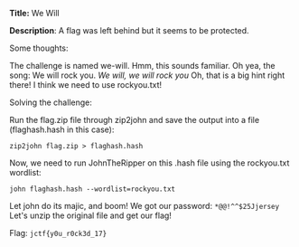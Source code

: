 **Title:** We Will

**Description**: A flag was left behind but it seems to be protected.

Some thoughts:

The challenge is named we-will. Hmm, this sounds familiar. Oh yea, the song: We will rock you. *We will, we will rock you*
Oh, that is a big hint right there! I think we need to use rockyou.txt!

Solving the challenge:

Run the flag.zip file through zip2john and save the output into a file (flaghash.hash in this case):

```zip2john flag.zip > flaghash.hash```

Now, we need to run JohnTheRipper on this .hash file using the rockyou.txt wordlist:

```john flaghash.hash --wordlist=rockyou.txt```

Let john do its majic, and boom! We got our password: `*@@!^^$25Jjersey` Let's unzip the original file and get our flag!

Flag: `jctf{y0u_r0ck3d_17}`
